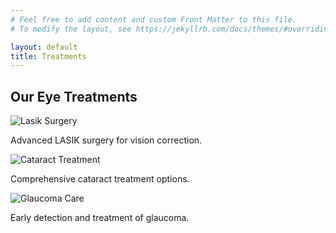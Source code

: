 ```yaml
---
# Feel free to add content and custom Front Matter to this file.
# To modify the layout, see https://jekyllrb.com/docs/themes/#overriding-theme-defaults

layout: default
title: Treatments
---
```


  <section id="treatments">
    <h2>Our Eye Treatments</h2>
    <div class="treatment-container">
      <div class="treatment-item">
        <img src="{{ '/assets/images/lasik.jpg' | relative_url }}" alt="Lasik Surgery">
        <p>Advanced LASIK surgery for vision correction.</p>
      </div>
      <div class="treatment-item">
        <img src="{{ '/assets/images/cataract.jpg' | relative_url }}" alt="Cataract Treatment">
        <p>Comprehensive cataract treatment options.</p>
      </div>
      <div class="treatment-item">
        <img src="{{ '/assets/images/glaucoma.jpg' | relative_url }}" alt="Glaucoma Care">
        <p>Early detection and treatment of glaucoma.</p>
      </div>
    </div>
  </section>